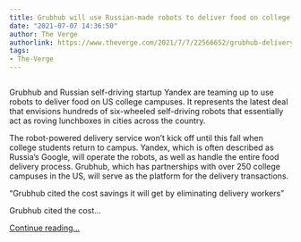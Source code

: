```yaml
---
title: Grubhub will use Russian-made robots to deliver food on college campuses
date: "2021-07-07 14:36:50"
author: The Verge
authorlink: https://www.theverge.com/2021/7/7/22566652/grubhub-delivery-robot-yandex-college-campus-autonomous
tags:
- The-Verge
---
```

<figure>
      <img alt="" src="https://cdn.vox-cdn.com/thumbor/9TO-_5-2J1gun8PXu1PKtINdH5g=/150x0:1770x1080/1310x873/cdn.vox-cdn.com/uploads/chorus_image/image/69550815/YanexRoverDeliveryMI_1.0.jpg" />
    </figure>

  <p id="p4Nktj">Grubhub and Russian self-driving startup Yandex are teaming up to use robots to deliver food on US college campuses. It represents the latest deal that envisions hundreds of six-wheeled self-driving robots that essentially act as roving lunchboxes in cities across the country. </p>
<p id="BWLiXV">The robot-powered delivery service won’t kick off until this fall when college students return to campus. Yandex, which is often described as Russia’s Google, will operate the robots, as well as handle the entire food delivery process. Grubhub, which has partnerships with over 250 college campuses in the US, will serve as the platform for the delivery transactions. </p>
<div class="c-float-right"><aside id="AAV6pn"><q>Grubhub cited the cost savings it will get by eliminating delivery workers</q></aside></div>
<p id="y87zhx">Grubhub cited the cost...</p>
  <p>
    <a href="https://www.theverge.com/2021/7/7/22566652/grubhub-delivery-robot-yandex-college-campus-autonomous">Continue reading&hellip;</a>
  </p>